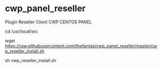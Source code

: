 # cwp_panel_reseller
Plugin  Reseller Client CWP CENTOS PANEL


cd /usr/local/src

wget https://raw.githubusercontent.com/thefantas/cwp_panel_reseller/master/cwp_reseller_install.sh

sh cwp_reseller_install.sh

